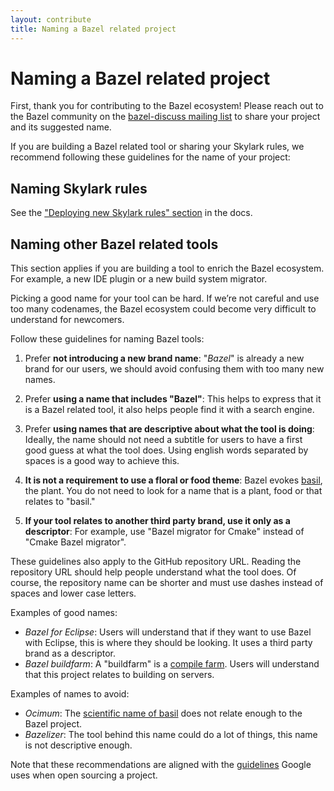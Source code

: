 ```yaml
---
layout: contribute
title: Naming a Bazel related project
---
```


# Naming a Bazel related project

First, thank you for contributing to the Bazel ecosystem! Please reach out to the Bazel community on the [bazel-discuss mailing list](https://groups.google.com/forum/#!forum/bazel-discuss) to share your project and its suggested name.

If you are building a Bazel related tool or sharing your Skylark rules, we recommend following these guidelines for the name of your project:

## Naming Skylark rules

See the ["Deploying new Skylark rules" section](https://docs.bazel.build/skylark/deploying.html) in the docs.

## Naming other Bazel related tools

This section applies if you are building a tool to enrich the Bazel ecosystem. For example, a new IDE plugin or a new build system migrator.

Picking a good name for your tool can be hard. If we’re not careful and use too many codenames, the Bazel ecosystem could become very difficult to understand for newcomers.

Follow these guidelines for naming Bazel tools:

1. Prefer **not introducing a new brand name**: "*Bazel*" is already a new brand for our users, we should avoid confusing them with too many new names.

2. Prefer **using a name that includes "Bazel"**: This helps to express that it is a Bazel related tool, it also helps people find it with a search engine.

3. Prefer **using names that are descriptive about what the tool is doing**: Ideally, the name should not need a subtitle for users to have a first good guess at what the tool does. Using english words separated by spaces is a good way to achieve this.

4. **It is not a requirement to use a floral or food theme**: Bazel evokes [basil](https://en.wikipedia.org/wiki/Basil), the plant. You do not need to look for a name that is a plant, food or that relates to "basil."

5. **If your tool relates to another third party brand, use it only as a descriptor**: For example, use "Bazel migrator for Cmake" instead of "Cmake Bazel migrator".

These guidelines also apply to the GitHub repository URL. Reading the repository URL should help people understand what the tool does. Of course, the repository name can be shorter and must use dashes instead of spaces and lower case letters.


Examples of good names:

* *Bazel for Eclipse*: Users will understand that if they want to use Bazel with Eclipse, this is where they should be looking. It uses a third party brand as a descriptor.
* *Bazel buildfarm*: A "buildfarm" is a [compile farm](https://en.wikipedia.org/wiki/Compile_farm). Users will understand that this project relates to building on servers.

Examples of names to avoid:

* *Ocimum*: The [scientific name of basil](https://en.wikipedia.org/wiki/Ocimum) does not relate enough to the Bazel project.
* *Bazelizer*: The tool behind this name could do a lot of things, this name is not descriptive enough.

Note that these recommendations are aligned with the [guidelines](https://opensource.google.com/docs/releasing/preparing/#name) Google uses when open sourcing a project.
